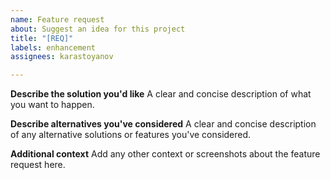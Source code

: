 ```yaml
---
name: Feature request
about: Suggest an idea for this project
title: "[REQ]"
labels: enhancement
assignees: karastoyanov

---
```


**Describe the solution you'd like**
A clear and concise description of what you want to happen.

**Describe alternatives you've considered**
A clear and concise description of any alternative solutions or features you've considered.

**Additional context**
Add any other context or screenshots about the feature request here.
